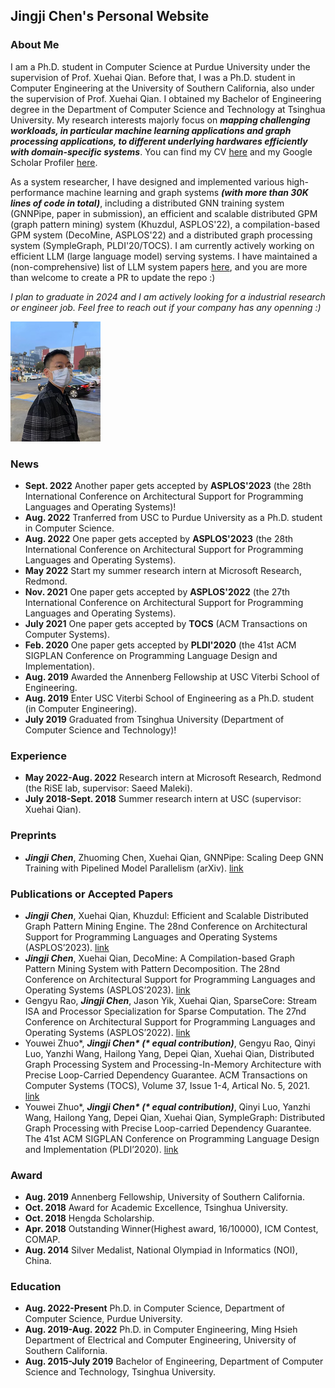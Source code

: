 ## Jingji Chen's Personal Website

### About Me



I am a Ph.D. student in Computer Science at Purdue University under the supervision of Prof. Xuehai Qian. Before that, I was a Ph.D. student in Computer Engineering at the University of Southern California, also under the supervision of Prof. Xuehai Qian. I obtained my Bachelor of Engineering degree in the Department of Computer Science and Technology at Tsinghua University. My research interests majorly focus on _**mapping challenging workloads, in particular machine learning applications and graph processing applications, to different underlying hardwares efficiently with domain-specific systems**_. You can find my CV [here](https://github.com/AmadeusChan/AmadeusChan.github.io/blob/main/docs/resume.pdf) and my Google Scholar Profiler [here](https://scholar.google.com/citations?user=KviNHgEAAAAJ&hl=en).

As a system researcher, I have designed and implemented various high-performance machine learning and graph systems _**(with more than 30K lines of code in total)**_, including a distributed GNN training system (GNNPipe, paper in submission), an efficient and scalable distributed GPM (graph pattern mining) system (Khuzdul, ASPLOS'22), a compilation-based GPM system (DecoMine, ASPLOS'22) and a distributed graph processing system (SympleGraph, PLDI'20/TOCS). I am currently actively working on efficient LLM (large language model) serving systems. I have maintained a (non-comprehensive) list of LLM system papers [here](https://github.com/AmadeusChan/Awesome-LLM-System-Papers), and you are more than welcome to create a PR to update the repo :)

*I plan to graduate in 2024 and I am actively looking for a industrial research or engineer job. Feel free to reach out if your company has any openning :)*

![selfie](docs/assets/images/jingji.png)

### News 

* **Sept. 2022**  Another paper gets accepted by **ASPLOS'2023** (the 28th International Conference on Architectural Support for Programming Languages and Operating Systems)!
* **Aug. 2022**  Tranferred from USC to Purdue University as a Ph.D. student in Computer Science.
* **Aug. 2022**  One paper gets accepted by **ASPLOS'2023** (the 28th International Conference on Architectural Support for Programming Languages and Operating Systems).
* **May  2022**  Start my summer research intern at Microsoft Research, Redmond. 
* **Nov. 2021**  One paper gets accepted by **ASPLOS'2022** (the 27th International Conference on Architectural Support for Programming Languages and Operating Systems).
* **July 2021**  One paper gets accepted by **TOCS** (ACM Transactions on Computer Systems).
* **Feb. 2020**  One paper gets accepted by **PLDI'2020** (the 41st ACM SIGPLAN Conference on Programming Language Design and Implementation).
* **Aug. 2019**  Awarded the Annenberg Fellowship at USC Viterbi School of Engineering. 
* **Aug. 2019**  Enter USC Viterbi School of Engineering as a Ph.D. student (in Computer Engineering). 
* **July 2019**  Graduated from Tsinghua University (Department of Computer Science and Technology)!

### Experience

* **May 2022-Aug. 2022** Research intern at Microsoft Research, Redmond (the RiSE lab, supervisor: Saeed Maleki).
* **July 2018-Sept. 2018** Summer research intern at USC (supervisor: Xuehai Qian).

### Preprints

* _**Jingji Chen**_, Zhuoming Chen, Xuehai Qian, GNNPipe: Scaling Deep GNN Training with Pipelined Model Parallelism (arXiv). [link](https://arxiv.org/pdf/2308.10087.pdf)

### Publications or Accepted Papers

* _**Jingji Chen**_, Xuehai Qian, Khuzdul: Efficient and Scalable Distributed Graph Pattern Mining Engine. The 28nd Conference on Architectural Support for Programming Languages and Operating Systems (ASPLOS’2023). [link](https://dl.acm.org/doi/pdf/10.1145/3575693.3575743)
* _**Jingji Chen**_, Xuehai Qian, DecoMine: A Compilation-based Graph Pattern Mining System with Pattern Decomposition. The 28nd Conference on Architectural Support for Programming Languages and Operating Systems (ASPLOS’2023). [link](https://dl.acm.org/doi/pdf/10.1145/3567955.3567956)
* Gengyu Rao, _**Jingji Chen**_, Jason Yik, Xuehai Qian, SparseCore: Stream ISA and Processor Specialization for Sparse Computation. The 27nd Conference on Architectural Support for Programming Languages and Operating Systems (ASPLOS’2022). [link](https://dl.acm.org/doi/pdf/10.1145/3503222.3507705)
* Youwei Zhuo*, ___Jingji Chen* (* equal contribution)___, Gengyu Rao, Qinyi Luo, Yanzhi Wang, Hailong Yang, Depei Qian, Xuehai Qian, Distributed Graph Processing System and Processing-In-Memory Architecture with Precise Loop-Carried Dependency Guarantee. ACM Transactions on Computer Systems (TOCS), Volume 37, Issue 1-4, Artical No. 5, 2021. [link](https://dl.acm.org/doi/pdf/10.1145/3453681)
* Youwei Zhuo*, ___Jingji Chen* (* equal contribution)___, Qinyi Luo, Yanzhi Wang, Hailong Yang, Depei Qian, Xuehai Qian, SympleGraph: Distributed Graph Processing with Precise Loop-carried Dependency Guarantee. The 41st ACM SIGPLAN Conference on Programming Language Design and Implementation (PLDI’2020). [link](https://dl.acm.org/doi/pdf/10.1145/3385412.3385961)

### Award

* **Aug. 2019** Annenberg Fellowship, University of Southern California.
* **Oct. 2018** Award for Academic Excellence, Tsinghua University.
* **Oct. 2018** Hengda Scholarship.
* **Apr. 2018** Outstanding Winner(Highest award, 16/10000), ICM Contest, COMAP.
* **Aug. 2014** Silver Medalist, National Olympiad in Informatics (NOI), China.

### Education

* **Aug. 2022-Present** Ph.D. in Computer Science, Department of Computer Science, Purdue University.
* **Aug. 2019-Aug. 2022** Ph.D. in Computer Engineering, Ming Hsieh Department of Electrical and Computer Engineering, University of Southern California.
* **Aug. 2015-July 2019** Bachelor of Engineering, Department of Computer Science and Technology, Tsinghua University.

<div style="width: 15%;">
<script type="text/javascript" id="clustrmaps" src="//clustrmaps.com/map_v2.js?d=nq8Wfz4AvIu9uL_LCzz9uXvt5Va6dljIqOzipSL3Ie8&cl=ffffff&w=a"></script>
</div>
